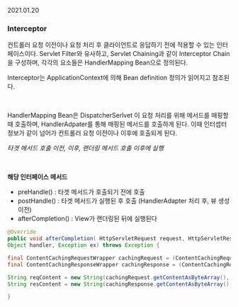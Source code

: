 2021.01.20

### **Interceptor**

컨트롤러 요청 이전이나 요청 처리 후 클라이언트로 응답하기 전에 적용할 수 있는 인터페이스이다. Servlet Filter와 유사하고, Servlet Chaining과 같이 Interceptor Chain을 구성하며, 각각의 요소들은 HandlerMapping Bean으로 정의된다. 

Interceptor는 ApplicationContext에 의해 Bean definition 정의가 읽어지고 참조된다.

<br/>

HandlerMapping Bean은 DispatcherSerlvet 이 요청 처리를 위해 메서드를 매핑할 때 호출하며, HandlerAdpater를 통해 매핑된 메서드를 호출하게 된다. 이때 인터셉터 정보가 같이 넘어가 컨트롤러 요청 이전이나 이후에 호출되게 된다. 

*타겟 메서드 호출 이전, 이후, 랜더링 메서드 호출 이후에 실행*

<br/>

**해당 인터페이스 메서드**

- preHandle() : 타겟 메서드가 호출되기 전에 호출
- postHandle() : 타겟 메서드가 실행된 후 호출 (HandlerAdapter 처리 후, 뷰 생성 이전)
- afterCompletion() : View가 랜더링된 뒤에 실행된다

```java
@Override 
public void afterCompletion( HttpServletRequest request, HttpServletResponse response, 
Object handler, Exception ex) throws Exception { 

final ContentCachingRequestWrapper cachingRequest = (ContentCachingRequestWrapper) request; 
final ContentCachingResponseWrapper cachingResponse = (ContentCachingResponseWrapper) response; 

String reqContent = new String(cachingRequest.getContentAsByteArray(), StandardCharsets.UTF_8);
String resContent = new String(cachingResponse.getContentAsByteArray(), StandardCharsets.UTF_8);

}

```